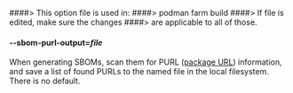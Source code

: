 ####> This option file is used in:
####>   podman farm build
####> If file is edited, make sure the changes
####> are applicable to all of those.
#### **--sbom-purl-output**=*file*

When generating SBOMs, scan them for PURL ([package
URL](https://github.com/package-url/purl-spec/blob/master/PURL-SPECIFICATION.rst))
information, and save a list of found PURLs to the named file in the local
filesystem.  There is no default.
